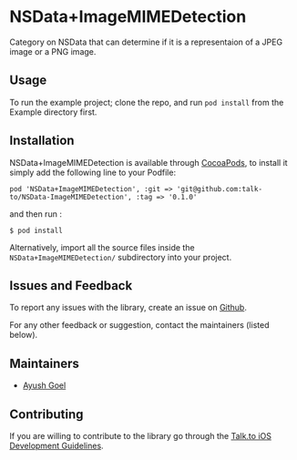 # NSData+ImageMIMEDetection

Category on NSData that can determine if it is a representaion of a JPEG image or a PNG image.

## Usage

To run the example project; clone the repo, and run `pod install` from the Example directory first.

## Installation

NSData+ImageMIMEDetection is available through [CocoaPods](http://cocoapods.org), to install
it simply add the following line to your Podfile:

    pod 'NSData+ImageMIMEDetection', :git => 'git@github.com:talk-to/NSData-ImageMIMEDetection', :tag => '0.1.0'

and then run :

    $ pod install

Alternatively, import all the source files inside the `NSData+ImageMIMEDetection/` subdirectory into your project.

## Issues and Feedback

To report any issues with the library, create an issue on [Github](https://github.com/talk-to/NSData-ImageMIMEDetection/issues).

For any other feedback or suggestion, contact the maintainers (listed below).

## Maintainers

* [Ayush Goel](mailto:ayush.g@directi.com)

## Contributing

If you are willing to contribute to the library go through the [Talk.to iOS Development Guidelines](https://github.com/talk-to/ios-guides).

